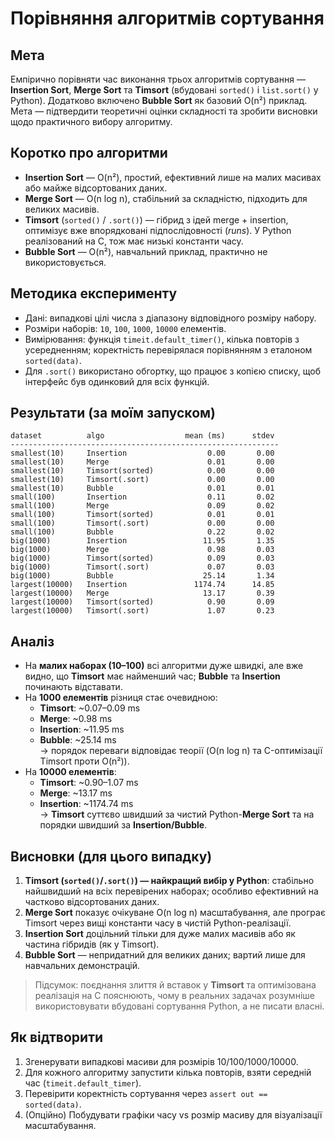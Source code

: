 # Порівняння алгоритмів сортування

## Мета
Емпірично порівняти час виконання трьох алгоритмів сортування — **Insertion Sort**, **Merge Sort** та **Timsort** (вбудовані `sorted()` і `list.sort()` у Python). Додатково включено **Bubble Sort** як базовий O(n²) приклад. Мета — підтвердити теоретичні оцінки складності та зробити висновки щодо практичного вибору алгоритму.

## Коротко про алгоритми
- **Insertion Sort** — O(n²), простий, ефективний лише на малих масивах або майже відсортованих даних.
- **Merge Sort** — O(n log n), стабільний за складністю, підходить для великих масивів.
- **Timsort** (`sorted()` / `.sort()`) — гібрид з ідей merge + insertion, оптимізує вже впорядковані підпослідовності (*runs*). У Python реалізований на C, тож має низькі константи часу.
- **Bubble Sort** — O(n²), навчальний приклад, практично не використовується.

## Методика експерименту
- Дані: випадкові цілі числа з діапазону відповідного розміру набору.
- Розміри наборів: `10`, `100`, `1000`, `10000` елементів.
- Вимірювання: функція `timeit.default_timer()`, кілька повторів з усередненням; коректність перевірялася порівнянням з еталоном `sorted(data)`.
- Для `.sort()` використано обгортку, що працює з копією списку, щоб інтерфейс був одинковий для всіх функцій.

## Результати (за моїм запуском)
```
dataset          algo                  mean (ms)      stdev
------------------------------------------------------------
smallest(10)     Insertion                  0.00       0.00
smallest(10)     Merge                      0.01       0.00
smallest(10)     Timsort(sorted)            0.00       0.00
smallest(10)     Timsort(.sort)             0.00       0.00
smallest(10)     Bubble                     0.01       0.01
small(100)       Insertion                  0.11       0.02
small(100)       Merge                      0.09       0.02
small(100)       Timsort(sorted)            0.01       0.01
small(100)       Timsort(.sort)             0.00       0.00
small(100)       Bubble                     0.22       0.02
big(1000)        Insertion                 11.95       1.35
big(1000)        Merge                      0.98       0.03
big(1000)        Timsort(sorted)            0.09       0.03
big(1000)        Timsort(.sort)             0.07       0.03
big(1000)        Bubble                    25.14       1.34
largest(10000)   Insertion               1174.74      14.85
largest(10000)   Merge                     13.17       0.39
largest(10000)   Timsort(sorted)            0.90       0.09
largest(10000)   Timsort(.sort)             1.07       0.23
```

## Аналіз
- На **малих наборах (10–100)** всі алгоритми дуже швидкі, але вже видно, що **Timsort** має найменший час; **Bubble** та **Insertion** починають відставати.
- На **1000 елементів** різниця стає очевидною:  
  - **Timsort**: ~0.07–0.09 ms  
  - **Merge**: ~0.98 ms  
  - **Insertion**: ~11.95 ms  
  - **Bubble**: ~25.14 ms  
  → порядок переваги відповідає теорії (O(n log n) та C-оптимізації Timsort проти O(n²)).
- На **10000 елементів**:  
  - **Timsort**: ~0.90–1.07 ms  
  - **Merge**: ~13.17 ms  
  - **Insertion**: ~1174.74 ms  
  → **Timsort** суттєво швидший за чистий Python-**Merge Sort** та на порядки швидший за **Insertion/Bubble**.

## Висновки (для цього випадку)
1. **Timsort (`sorted()`/`.sort()`) — найкращий вибір у Python**: стабільно найшвидший на всіх перевірених наборах; особливо ефективний на частково відсортованих даних.
2. **Merge Sort** показує очікуване O(n log n) масштабування, але програє Timsort через вищі константи часу в чистій Python-реалізації.
3. **Insertion Sort** доцільний тільки для дуже малих масивів або як частина гібридів (як у Timsort).
4. **Bubble Sort** — непридатний для великих даних; вартий лише для навчальних демонстрацій.

> Підсумок: поєднання злиття й вставок у **Timsort** та оптимізована реалізація на C пояснюють, чому в реальних задачах розумніше використовувати вбудовані сортування Python, а не писати власні.

## Як відтворити
1. Згенерувати випадкові масиви для розмірів 10/100/1000/10000.  
2. Для кожного алгоритму запустити кілька повторів, взяти середній час (`timeit.default_timer`).  
3. Перевірити коректність сортування через `assert out == sorted(data)`.  
4. (Опційно) Побудувати графіки часу vs розмір масиву для візуалізації масштабування.
